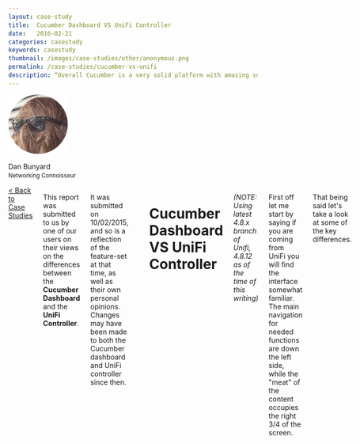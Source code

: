 ```yaml
---
layout: case-study
title:  Cucumber Dashboard VS UniFi Controller
date:   2016-02-21
categories: casestudy
keywords: casestudy
thumbnail: /images/case-studies/other/anonymous.png
permalink: /case-studies/cucumber-vs-unifi
description: “Overall Cucumber is a very solid platform with amazing support.”
---
```


<div class="row">
<div class="small-12 medium-3 columns">
<div class="text-center">
<img class="cs-portrait text-center" src="/images/case-studies/other/anonymous.png" width="120px">
<p>Dan Bunyard<br> <small>Networking Connoisseur</small></p>
</div>
</div>
<div class="small-12 medium-9 columns">
<a href="/case-studies/">< Back to Case Studies</a>

<p>This report was submitted to us by one of our users on their views on the differences between the <b>Cucumber Dashboard</b> and the <b>UniFi Controller</b>.</p>

<p>It was submitted on 10/02/2015, and so is a reflection of the feature-set at that time, as well as their own personal opinions. Changes may have been made to both the Cucumber dashboard and UniFi controller since then.</p>

<hr>

<h1>Cucumber Dashboard VS UniFi Controller</h1>

<p><i>(NOTE: Using latest 4.8.x branch of Unifi, 4.8.12 as of the time of this writing)</i></p>

<p>First off let me start by saying if you are coming from UniFi you will find the interface somewhat familiar. The main navigation for needed functions are down the left side, while the "meat" of the content occupies the right 3/4 of the screen.</p>

<p>That being said let's take a look at some of the key differences.</p>

<hr>

<h2>From a Client View Perspective:</h2>

<p>Not much to see here, both are very similar and offer great insights to the clients connected to your network:</p>

<div class="text-center">
  <i><small>UniFi Controller Client List</small></i>
  <br>
  <img src="/images/case-studies/unifi-comparison/unifi-clients.png">
</div>
<div class="text-center">
  <i><small>Cucumber Dashboard Client List</small></i>
  <br>
  <img src="/images/case-studies/unifi-comparison/ct-clients.png">
</div>

<p>Cucumber Tony does offer up a nice graph showing clients and throughput however with the throughput being bugged it's not overly useful.</p>

<p>Further breakdown of pros and cons of Cucumber vs UniFi:</p>

<h3>Pros:</h3>
<ul>
<li>+ Better graphs and insights, able to see more details about signal levels</li>
<li>+ WAY cleaner interface and graphing</li>
</ul>

<h3>Cons:</h3>
<ul>
<li>- No way to disconnect/block a client unless connected via a splash page</li>
<li>- As noted above usage statistics are bugged and need sorted out</li>
</ul>

<hr>

<h2>Networks/SSIDs:</h2>

<p>There is more gained here than lost.</p>

<p>The huge one is the ability to add/change/remove SSIDs without causing the entire network to reload (breaking connectivity for up to 5 minutes). UniFi is terrible from that perspective.</p>

<p>Pictures here don't really help compare as it's apples and oranges.</p>

<h3>Pros:</h3>
<ul>
<li>+ WAY better splash page options</li>
<li>+ WAY better guest management and control over their usages</li>
<li>+ Content filtering per SSID</li>
<li>+ As mentioned above adding/changing/removing SSIDs doesn't break the network for 5 minutes</li>
</ul>

<h3>Cons:</h3>
<ul>
<li>- No time-based SSIDs, as in ability to disabled SSIDs during certain time periods.  This is something UniFi does well:</li>
  <div class="text-center">
    <i><small>UniFi Timed SSIDs</small></i>
    <br>
    <img src="/images/case-studies/unifi-comparison/unifi-timed-ssid.png">
  </div>
<li>- Speed restrictions cannot be enforced SSID-wide, only controllable via splash pages.  UniFi uses "groups" which can be applied to an SSID and restrict download/upload speeds.</li>
<ul>

<hr>

<h2>General:</h2>

<p>As with the SSIDs noted above there is more to be gained here than lost. Let's just dive straight into the list:</p>

<h3>Pros:</h3>
<ul>
<li>+ As eluded to above most changes require small blips AT MOST! UniFi will reload the APs for even the smallest of modifications</li>
<li>+ WAY easier upgrades</li>
<li>+ More advanced firewalling - UniFi is basic at best</li>
<li>+ WAY more diagnostic capabilities</li>
<li>+ WAY better reporting</li>
<li>+ API has way more functionality than UniFi</li>
</ul>

<h3>Cons:</h3>
<ul>
<li>- No SNMP</li>
<li>- No syslog without a paid plan</li>
<li>- No type of RSSI/floor plan maps to show estimated coverage. UniFi has at least basic capabilities:</li>
  <div class="text-center">
    <i><small>UniFi Floorplan</small></i>
    <br>
    <img src="/images/case-studies/unifi-comparison/unifi-map.png">
  </div>

<p>A general note, <b>UniFi is local hosted</b> while <b>Cucumber is cloud hosted</b>. No real pro/con here, just something to keep in mind.</p>

<hr>

<h2>Conclusion:</h2>

<p>Cucumber Tony is built around the guest access/splash model. While not a bad thing that does restrict some functionality if you aren't using those features.</p>

<p>However at the end of the day the pros outweigh the cons in every instance. The only feature preventing me from a migrating is the time-based SSIDs as mentioned above.</p>

<p>Overall Cucumber is a very solid platform with amazing support.</p>

<hr>

<div class="text-center">
<p><i>Cucumber Tony is a cloud based WiFi management platform for businesses. The firmware gives consumer-grade WiFi access points enterprise-like capabilities. Or you can utilise the captive portal solution with your existing infrastructure. Create a free account and check it here <a href="https://cucumberwifi.io">cucumberwifi.io</a></i></p>
<div class="text-center">
<h2>Come join Cucumber</h2>
<a href="https://my.ctapp.io/#/create" class="button success dst">Sign Up</a><br>
<p>Sign-up for Cucumber Tony, it's free for unlimited access points :)</p>
</div>
<hr>
</div>
</div>
</div>
